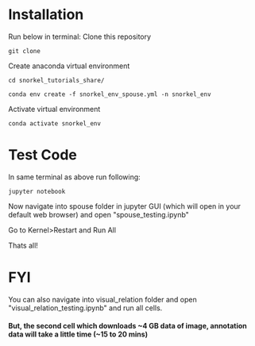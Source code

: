 # Installation
Run below in terminal:
Clone this repository
```
git clone 
```
Create anaconda virtual environment
```
cd snorkel_tutorials_share/
```
```
conda env create -f snorkel_env_spouse.yml -n snorkel_env
```
Activate virtual environment
```
conda activate snorkel_env
```

# Test Code
In same terminal as above run following:
```
jupyter notebook
```

Now navigate into spouse folder in jupyter GUI (which will open in your default web browser) and open "spouse_testing.ipynb"

Go to Kernel>Restart and Run All

Thats all!

# FYI

You can also navigate into visual_relation folder and open "visual_relation_testing.ipynb" and run all cells.
#### But, the second cell which downloads ~4 GB data of image, annotation data will take a little time (~15 to 20 mins)


